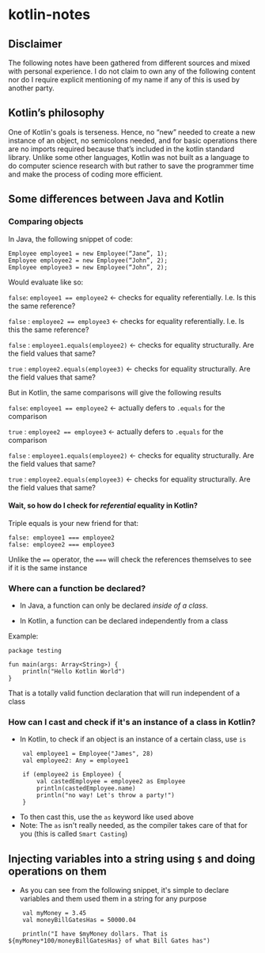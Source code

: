 # kotlin-notes

## Disclaimer

The following notes have been gathered from different sources and mixed with
personal experience. I do not claim to own any of the following content nor do I require
explicit mentioning of my name if any of this is used by another party.

## Kotlin’s philosophy

One of Kotlin's goals is terseness. Hence, no “new” needed to create a new instance of an object, no semicolons needed, and for basic operations there are no imports required because that’s included in the kotlin standard library. Unlike some other languages, Kotlin was not built as a language to do computer science research with but rather to save the programmer time and make the process of coding more efficient.

## Some differences between Java and Kotlin

### Comparing objects

In Java, the following snippet of code:

```
Employee employee1 = new Employee(“Jane”, 1);
Employee employee2 = new Employee(“John”, 2);
Employee employee3 = new Employee(“John”, 2);
```

Would evaluate like so:

`false`: `employee1 == employee2` <- checks for equality referentially. I.e. Is this the same reference?

`false` : `employee2 == employee3` <- checks for equality referentially. I.e. Is this the same reference?

`false` : `employee1.equals(employee2)` <- checks for equality structurally. Are the field values that same?

`true` : `employee2.equals(employee3)` <- checks for equality structurally. Are the field values that same?

But in Kotlin, the same comparisons will give the following results

`false`: `employee1 == employee2` <- actually defers to `.equals` for the comparison

`true` : `employee2 == employee3` <- actually defers to `.equals` for the comparison

`false` : `employee1.equals(employee2)` <- checks for equality structurally. Are the field values that same?

`true` : `employee2.equals(employee3)` <- checks for equality structurally. Are the field values that same?

#### Wait, so how do I check for *referential* equality in Kotlin?

Triple equals is your new friend for that:

```
false: employee1 === employee2
false: employee2 === employee3
```

Unlike the `==` operator, the `===` will check the references themselves to see if
it is the same instance

### Where can a function be declared?

- In Java, a function can only be declared *inside of a class*. 

- In Kotlin, a function can be declared independently from a class

Example:

```
package testing

fun main(args: Array<String>) {
    println("Hello Kotlin World")
}
```

That is a totally valid function declaration that will run independent of a class

### How can I cast and check if it's an instance of a class in Kotlin?

- In Kotlin, to check if an object is an instance of a certain class, use `is`

```
    val employee1 = Employee("James", 28)
    val employee2: Any = employee1

    if (employee2 is Employee) {
        val castedEmployee = employee2 as Employee
        println(castedEmployee.name)
        println("no way! Let's throw a party!")
    }
```

- To then cast this, use the `as` keyword like used above
- Note: The `as` isn't really needed, as the compiler takes care of that for you (this is called `Smart Casting`)

## Injecting variables into a string using `$` and doing operations on them

- As you can see from the following snippet, it's simple to declare variables and them used them
in a string for any purpose

```
    val myMoney = 3.45
    val moneyBillGatesHas = 50000.04

    println("I have $myMoney dollars. That is ${myMoney*100/moneyBillGatesHas} of what Bill Gates has")
```
